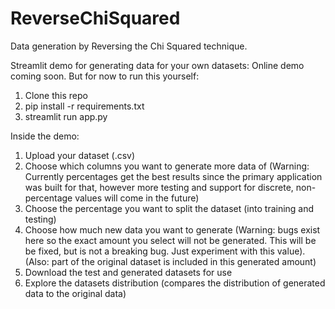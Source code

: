 # ReverseChiSquared
Data generation by Reversing the Chi Squared technique.

Streamlit demo for generating data for your own datasets:
Online demo coming soon. But for now to run this yourself:

1. Clone this repo
2. pip install -r requirements.txt
3. streamlit run app.py

Inside the demo:
1. Upload your dataset (.csv)
2. Choose which columns you want to generate more data of (Warning: Currently percentages get the best results since the primary application was built for that, however more testing and support for discrete, non- percentage values will come in the future)
3. Choose the percentage you want to split the dataset (into training and testing)
4. Choose how much new data you want to generate (Warning: bugs exist here so the exact amount you select will not be generated. This will be be fixed, but is not a breaking bug. Just experiment with this value). (Also: part of the original dataset is included in this generated amount)
5. Download the test and generated datasets for use
6. Explore the datasets distribution (compares the distribution of generated data to the original data)
